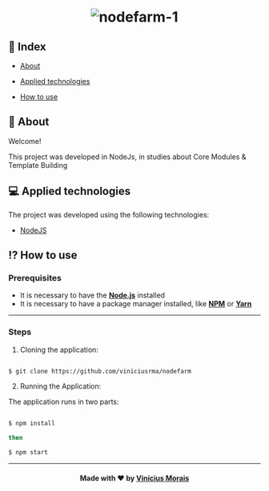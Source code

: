 <h1  align="center">
   <img src="https://i.ibb.co/TMr5d1v/nodefarm-1.png" alt="nodefarm-1" border="0">
 </h1>



  
## 📍 Index

- [About](#About)

- [Applied technologies](#applied-technologies)

- [How to use](#how-to-use)

<a  id="about"></a>

## 📑 About

Welcome!

This project was developed in NodeJs, in studies about Core Modules & Template Building

<a  id="applied-technologies"></a>

## 💻 Applied technologies

The project was developed using the following technologies:

- [NodeJS](https://nodejs.org/en/)

<a  id="how-to-use"></a>

## ⁉ How to use

### **Prerequisites**

- It is necessary to have the **[Node.js](https://nodejs.org/en/)** installed
- It is necessary to have a package manager installed, like **[NPM](https://www.npmjs.com/)** or **[Yarn](https://yarnpkg.com/)**

---

### **Steps**

1. Cloning the application:

```sh

$ git clone https://github.com/viniciusrma/nodefarm

```

2. Running the Application:

The application runs in two parts:

```sh

$ npm install

then 

$ npm start

```
---

<h4  align="center">
Made with ❤ by <a  href="https://www.linkedin.com/in/viniciusrma/"  target="_blank">Vinícius Morais</a>
</h4>
